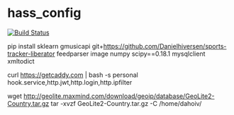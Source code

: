 # hass_config
[![Build Status](https://travis-ci.com/Danielhiversen/hass_config.svg?token=VnLvwWiKx6V2ymqpgXFo&branch=master)](https://travis-ci.com/Danielhiversen/hass_config)


pip install sklearn gmusicapi git+https://github.com/Danielhiversen/sports-tracker-liberator feedparser image numpy scipy==0.18.1 mysqlclient xmltodict




curl https://getcaddy.com | bash -s  personal hook.service,http.jwt,http.login,http.ipfilter

wget http://geolite.maxmind.com/download/geoip/database/GeoLite2-Country.tar.gz
tar -xvzf GeoLite2-Country.tar.gz  -C /home/dahoiv/
